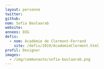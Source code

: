 ```yaml
---
layout: personne
twitter: 
github: 
nom: Sofia Boulaarab
website: 
annees: DIG
defis: 
  - nom: Académie de Clermont-Ferrand
    site: /defis/2019/AcademieClermont.html
profil: Designer
images:
  - /img/communaute/sofia-boulaarab.png
---
```

